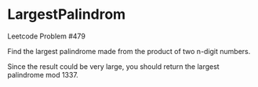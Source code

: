 # LargestPalindrom
Leetcode Problem #479

Find the largest palindrome made from the product of two n-digit numbers.

Since the result could be very large, you should return the largest palindrome mod 1337.
